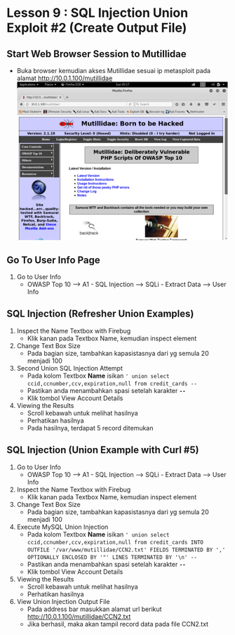 # Lesson 9 : SQL Injection Union Exploit #2 (Create Output File)

## Start Web Browser Session to Mutillidae
- Buka browser kemudian akses Mutillidae sesuai ip metasploit pada alamat http://10.0.1.100/mutillidae
![alt text](https://github.com/luqmanahmads/laporan-pksj/blob/master/assets/lesson_6/1/start_browser.png "Home page")

## Go To User Info Page
1. Go to User Info
   - OWASP Top 10 --> A1 - SQL Injection --> SQLi - Extract Data --> User Info 

## SQL Injection (Refresher Union Examples)
1. Inspect the Name Textbox with Firebug
   - Klik kanan pada Textbox Name, kemudian inspect element
2. Change Text Box Size
   - Pada bagian size, tambahkan kapasistasnya dari yg semula 20 menjadi 100
3. Second Union SQL Injection Attempt
   - Pada kolom Textbox **Name** isikan 
   ```' union select ccid,ccnumber,ccv,expiration,null from credit_cards -- ```
   - Pastikan anda menambahkan spasi setelah karakter **`--`**
   - Klik tombol View Account Details
4. Viewing the Results
	- Scroll kebawah untuk melihat hasilnya
	- Perhatikan hasilnya
	- Pada hasilnya, terdapat 5 record ditemukan

## SQL Injection (Union Example with Curl #5)
1. Go to User Info
   - OWASP Top 10 --> A1 - SQL Injection --> SQLi - Extract Data --> User Info 
2. Inspect the Name Textbox with Firebug
   - Klik kanan pada Textbox Name, kemudian inspect element
3. Change Text Box Size
   - Pada bagian size, tambahkan kapasistasnya dari yg semula 20 menjadi 100
4. Execute MySQL Union Injection
   - Pada kolom Textbox **Name** isikan 
   ```' union select ccid,ccnumber,ccv,expiration,null from credit_cards INTO OUTFILE '/var/www/mutillidae/CCN2.txt' FIELDS TERMINATED BY ',' OPTIONALLY ENCLOSED BY '"' LINES TERMINATED BY '\n' -- ```
   - Pastikan anda menambahkan spasi setelah karakter **`--`**
   - Klik tombol View Account Details
5. Viewing the Results
	- Scroll kebawah untuk melihat hasilnya
	- Perhatikan hasilnya
6. View Union Injection Output File
   - Pada address bar masukkan alamat url berikut http://10.0.1.100/mutillidae/CCN2.txt
   - Jika berhasil, maka akan tampil record data pada file CCN2.txt